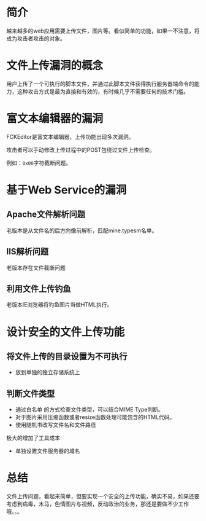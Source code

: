 # 简介
越来越多的web应用需要上传文件，图片等。看似简单的功能，如果一不注意，将成为攻击者攻击的对象。


# 文件上传漏洞的概念
用户上传了一个可执行的脚本文件，并通过此脚本文件获得执行服务器端命令的能力，这种攻击方式是最为直接和有效的，有时候几乎不需要任何的技术门槛。

# 富文本编辑器的漏洞
FCKEditor是富文本编辑器，上传功能出现多次漏洞。

攻击者可以手动修改上传过程中的POST包绕过文件上传检查。

例如：`0x00`字符截断问题。

# 基于Web Service的漏洞
## Apache文件解析问题
老版本是从文件名的后方向像前解析，匹配mine.typesm名单。

## IIS解析问题
老版本存在文件截断问题
## 利用文件上传钓鱼
老版本IE浏览器将钓鱼图片当做HTML执行。


# 设计安全的文件上传功能
## 将文件上传的目录设置为不可执行
- 放到单独的独立存储系统上

## 判断文件类型
- 通过白名单 的方式检查文件类型，可以结合MIME Type判断。
- 对于图片采用压缩函数或者resize函数处理可能包含的HTML代码。
- 使用随机书改写文件名和文件路径

极大的增加了工具成本

- 单独设置文件服务器的域名

# 总结
文件上传问题，看起来简单，但要实现一个安全的上传功能，确实不易，如果还要考虑到病毒，木马，色情图片与视频，反动政治的业务，那还是要做不少工作哦。。。